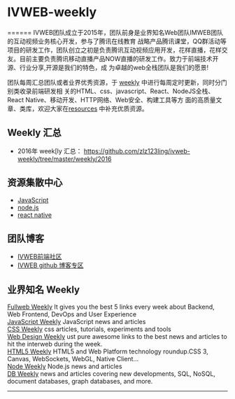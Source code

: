 # IVWEB-weekly
======
IVWEB团队成立于2015年，团队前身是业界知名Web团队IMWEB团队的互动视频业务核心开发，参与了腾讯在线教育
战略产品腾讯课堂，QQ群活动等项目的研发工作，团队创立之初是负责腾讯互动视频应用开发，花样直播，花样交
友。目前主要负责腾讯移动直播产品NOW直播的研发工作。致力于前端技术开源、行业分享,开源是我们的特色，成
为卓越的web全栈团队是我们的愿景!

团队每周汇总团队或者业界优秀资源，于 [weekly](weekly) 中进行每周定时更新，同时分门别类收录前端研发相
关的HTML、css、javascript、React、NodeJS全栈、React Native、移动开发、HTTP网络、Web安全、构建工具等方
面的高质量文章、类库，欢迎大家在[resources](resources) 中补充优质资源。  

## Weekly 汇总

- 2016年 week[ly 汇总： <https://github.com/zlz123ling/ivweb-weekly/tree/master/weekly/2016>  

## 资源集散中心

- [JavaScript](resources/javascript.md)  
- [node.js](resources/nodejs.md)  
- [react native](resources/react-native.md)  

## 团队博客

- [IVWEB前端社区](http://imweb.io/) 
- [IVWEB github 博客专区](https://iv-web.github.io/) 

## 业界知名 Weekly

[Fullweb Weekly](http://fullweb.io/)  It gives you the best 5 links every week about Backend, Web Frontend, DevOps and User Experience  
[JavaScript Weekly](http://javascriptweekly.com/)  JavaScript news and articles  
[CSS Weekly](http://css-weekly.com/)  css articles, tutorials, experiments and tools  
[Web Design Weekly](https://web-design-weekly.com/)  ust pure awesome links to the best news and articles to hit the interweb during the week.  
[HTML5 Weekly](http://html5weekly.com/)  HTML5 and Web Platform technology roundup.CSS 3, Canvas, WebSockets, WebGL, Native Client...  
[Node Weekly](http://nodeweekly.com/)  Node.js news and articles  
[DB Weekly](http://dbweekly.com/)  news and articles covering new developments, SQL, NoSQL, document databases, graph databases, and more.  

----
